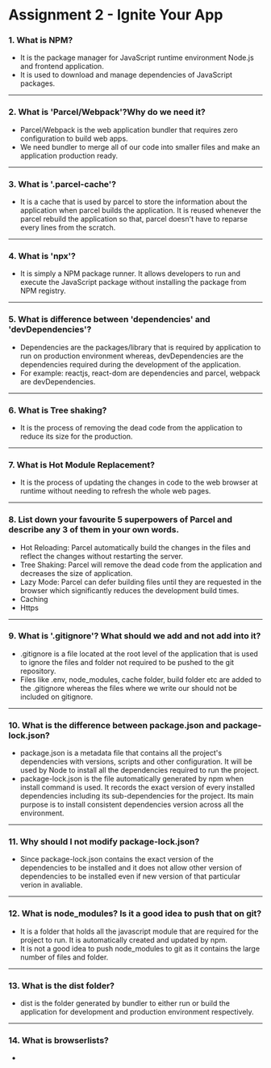 # Assignment 2 - Ignite Your App

### 1. What is NPM?
  - It is the package manager for JavaScript runtime environment Node.js and frontend application.
  - It is used to download and manage dependencies of JavaScript packages.
- --
### 2. What is 'Parcel/Webpack'?Why do we need it?
  - Parcel/Webpack is the web application bundler that requires zero configuration to build web apps.
  - We need bundler to merge all of our code into smaller files and make an application production ready.
- --
### 3. What is '.parcel-cache'?
  -  It is a cache that is used by parcel to store the information about the application when parcel builds the application. It is reused whenever the parcel rebuild the application so that, parcel doesn't have to reparse every lines from the scratch.
- --
### 4. What is 'npx'?
  - It is simply a NPM package runner. It allows developers to run and execute the JavaScript package without installing the package from NPM registry.
- --
### 5. What is difference between 'dependencies' and 'devDependencies'?
  - Dependencies are the packages/library that is required by application to run on production environment whereas, devDependencies are the dependencies required during the development of the application.
  - For example: reactjs, react-dom are dependencies and parcel, webpack are devDependencies.
- --
### 6. What is Tree shaking?
  - It is the process of removing the dead code from the application to reduce its size for the production.
- --
### 7. What is Hot Module Replacement?
  - It is the process of updating the changes in code to the web browser at runtime without needing to refresh the whole web pages.
- --
### 8. List down your favourite 5 superpowers of Parcel and describe any 3 of them in your own words.
  - Hot Reloading: Parcel automatically build the changes in the files and reflect the changes without restarting the server.
  - Tree Shaking: Parcel will remove the dead code from the application and decreases the size of application.
  - Lazy Mode: Parcel can defer building files until they are requested in the browser which significantly reduces the development build times.
  - Caching
  - Https
- --
### 9. What is '.gitignore'? What should we add and not add into it?
  - .gitignore is a file located at the root level of the application that is used to ignore the files and folder not required to be pushed to the git repository.
  - Files like .env, node_modules, cache folder, build folder etc are added to the .gitignore whereas the files where we write our should not be included on gitignore.
- --
### 10. What is the difference between package.json and package-lock.json?
  - package.json is a metadata file that contains all the project's dependencies with versions, scripts and other configuration. It will be used by Node to install all the dependencies required to run the project.
  - package-lock.json is the file automatically generated by npm when install command is used. It records the exact version of every installed dependencies including its sub-dependencies for the project. Its main purpose is to install consistent dependencies version across all the environment.
- --
### 11. Why should I not modify package-lock.json?
  - Since package-lock.json contains the exact version of the dependencies to be installed and it does not allow other version of dependencies to be installed even if new version of that particular verion in avaliable.
- --
### 12. What is node_modules? Is it a good idea to push that on git?
  - It is a folder that holds all the javascript module that are required for the project to run. It is automatically created and updated by npm.
  - It is not a good idea to push node_modules to git as it contains the large number of files and folder.
- --
### 13. What is the dist folder?
  - dist is the folder generated by bundler to either run or build the application for development and production environment respectively.
- --
### 14. What is browserlists?
  - 